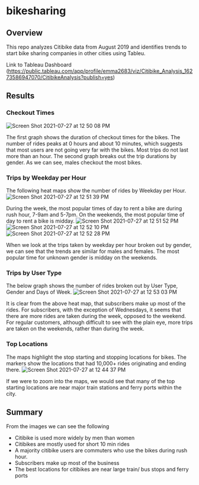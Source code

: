 # bikesharing

## Overview
This repo analyzes Citibike data from August 2019 and identifies trends to start bike sharing companies in other cities using Tableu. 

Link to Tableau Dashboard
(https://public.tableau.com/app/profile/emma2683/viz/Citibike_Analysis_16273586947070/CitibikeAnalysis?publish=yes)

## Results
### Checkout Times

  ![Screen Shot 2021-07-27 at 12 50 08 PM](https://user-images.githubusercontent.com/80648379/127248579-3c0bffc9-e405-482f-b5c3-2544d4ed214c.png)

  The first graph shows the duration of checkout times for the bikes. The number of rides peaks at 0 hours and about 10 minutes, which suggests that most users are not going very far with the bikes. Most trips do not last more than an hour. The second graph breaks out the trip durations by gender. As we can see, males checkout the most bikes. 

### Trips by Weekday per Hour
  The following heat maps show the number of rides by Weekday per Hour. 
  ![Screen Shot 2021-07-27 at 12 51 39 PM](https://user-images.githubusercontent.com/80648379/127248667-316d0764-ec5d-4916-88d4-15f26e7baa50.png)

  During the week, the most popular times of day to rent a bike are during rush hour, 7-9am and 5-7pm. On the weekends, the most popular time of day to rent a bike is midday. 
  ![Screen Shot 2021-07-27 at 12 51 52 PM](https://user-images.githubusercontent.com/80648379/127258470-9dcb84bd-d329-4f26-ab4f-1b0160dd9edb.png)
  ![Screen Shot 2021-07-27 at 12 52 10 PM](https://user-images.githubusercontent.com/80648379/127258514-07c80478-cfc5-4b98-8b11-3aacee0b66a1.png)
  ![Screen Shot 2021-07-27 at 12 52 28 PM](https://user-images.githubusercontent.com/80648379/127258486-182a1532-e7d2-436c-8372-5e1760861f65.png)


  When we look at the trips taken by weekday per hour broken out by gender, we can see that the trends are similar for males and females. The most popular time for unknown gender is midday on the weekends. 


### Trips by User Type 
  The below graph shows the number of rides broken out by User Type, Gender and Days of Week. 
  ![Screen Shot 2021-07-27 at 12 53 03 PM](https://user-images.githubusercontent.com/80648379/127258552-ed79b18e-83c1-49e4-a9c3-79f769f2b8f3.png)


  It is clear from the above heat map, that subscribers make up most of the rides. For subscribers, with the exception of Wednesdays, it seems that there are more rides are taken during the week, opposed to the weekend. For regular customers, although difficult to see with the plain eye, more trips are taken on the weekends, rather than during the week. 

### Top Locations
  The maps highlight the stop starting and stopping locations for bikes. The markers show the locations that had 10,000+ rides originating and ending there. 
  ![Screen Shot 2021-07-27 at 12 44 37 PM](https://user-images.githubusercontent.com/80648379/127258698-b64cd5f3-064d-4353-af17-c953e51a2a97.png)

  If we were to zoom into the maps, we would see that many of the top starting locations are near major train stations and ferry ports within the city. 

## Summary 
  From the images we can see the following 
* Citibike is used more widely by men than women
* Citibikes are mostly used for short 10 min rides 
* A majority citibike users are commuters who use the bikes during rush hour. 
* Subscribers make up most of the business 
* The best locations for citibikes are near large train/ bus stops and ferry ports

